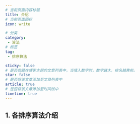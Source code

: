 ```yaml
---
# 当前页面内容标题
title: 介绍
# 当前页面图标
icon: write

# 分类
category:
 - 算法
# 标签
tag:
 - 排序算法

sticky: false
# 是否收藏在博客主题的文章列表中，当填入数字时，数字越大，排名越靠前。
star: false
# 是否将该文章添加至文章列表中
article: true
# 是否将该文章添加至时间线中
timeline: true
---
```


## 1. 各排序算法介绍